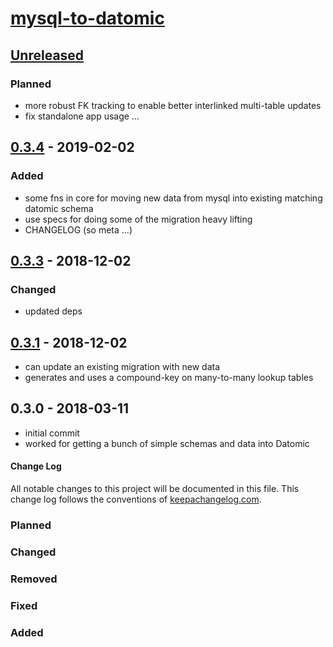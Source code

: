 # [mysql-to-datomic](https://github.com/thosmos/mysql-to-datomic)

## [Unreleased]
### Planned
- more robust FK tracking to enable better interlinked multi-table updates 
- fix standalone app usage ...

## [0.3.4] - 2019-02-02
### Added
- some fns in core for moving new data from mysql into existing matching datomic schema
- use specs for doing some of the migration heavy lifting
- CHANGELOG (so meta ...)

## [0.3.3] - 2018-12-02
### Changed 
- updated deps

## [0.3.1] - 2018-12-02
- can update an existing migration with new data
- generates and uses a compound-key on many-to-many lookup tables

## 0.3.0  - 2018-03-11
- initial commit 
- worked for getting a bunch of simple schemas and data into Datomic

[Unreleased]: https://github.com/thosmos/domain-spec/compare/0.3.4..HEAD
[0.3.4]: https://github.com/thosmos/domain-spec/compare/0.3.3...0.3.4
[0.3.3]: https://github.com/thosmos/domain-spec/compare/0.3.1...0.3.3
[0.3.1]: https://github.com/thosmos/domain-spec/compare/0.3.0...0.3.1

#### Change Log
All notable changes to this project will be documented in this file. This change log follows the conventions of [keepachangelog.com](http://keepachangelog.com/).

### Planned
### Changed
### Removed
### Fixed
### Added
